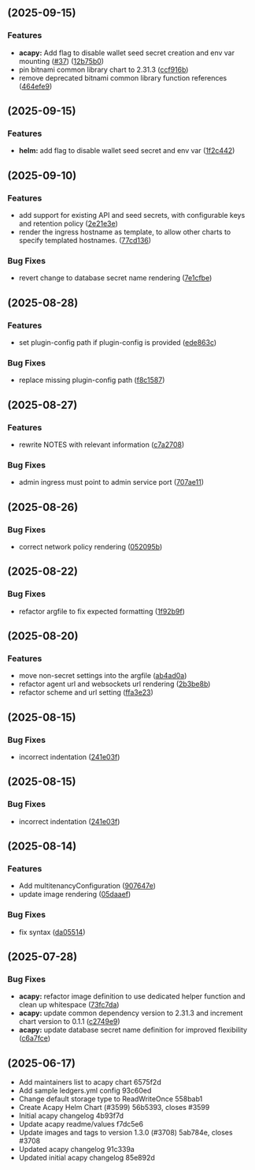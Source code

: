 ##  (2025-09-15)

### Features

* **acapy:** Add flag to disable wallet seed secret creation and env var mounting ([#37](https://github.com/openwallet-foundation/helm-charts/issues/37)) ([12b75b0](https://github.com/openwallet-foundation/helm-charts/commit/12b75b054957fae71caae0d3c746d177e3647c1c))
* pin bitnami common library chart to 2.31.3 ([ccf916b](https://github.com/openwallet-foundation/helm-charts/commit/ccf916b260fb24704394e91fb1d5e614636d7d7f))
* remove deprecated bitnami common library function references ([464efe9](https://github.com/openwallet-foundation/helm-charts/commit/464efe9ba668fd410069199f1f28afd46fc275b8))
##  (2025-09-15)

### Features

* **helm:** add flag to disable wallet seed secret and env var ([1f2c442](https://github.com/openwallet-foundation/helm-charts/commit/1f2c4428632280472779d8a87f2e8c08283ff341))
##  (2025-09-10)

### Features

* add support for existing API and seed secrets, with configurable keys and retention policy ([2e21e3e](https://github.com/i5okie/owf-helm-charts/commit/2e21e3e5491de2f85adccedd7167fb80326b4ba0))
* render the ingress hostname as template, to allow other charts to specify templated hostnames. ([77cd136](https://github.com/i5okie/owf-helm-charts/commit/77cd13646fb7dec9dcf383efd1432fb6a8db5212))

### Bug Fixes

* revert change to database secret name rendering ([7e1cfbe](https://github.com/i5okie/owf-helm-charts/commit/7e1cfbe49cbc45f4e432429f0ac2a74d18e34701))
##  (2025-08-28)

### Features

* set plugin-config path if plugin-config is provided ([ede863c](https://github.com/i5okie/owf-helm-charts/commit/ede863cb3d9fed8ef95f95f0e74827094f0984c1))

### Bug Fixes

* replace missing plugin-config path ([f8c1587](https://github.com/i5okie/owf-helm-charts/commit/f8c15870f9717bcc40702ef434eeb159b2bd7c90))
##  (2025-08-27)

### Features

* rewrite NOTES with relevant information ([c7a2708](https://github.com/i5okie/owf-helm-charts/commit/c7a2708fb3785e1fe878f471aa0a4506ce9be21b))

### Bug Fixes

* admin ingress must point to admin service port ([707ae11](https://github.com/i5okie/owf-helm-charts/commit/707ae11a28fb3b86547254ec6c7281e21efd628a))
##  (2025-08-26)

### Bug Fixes

* correct network policy rendering ([052095b](https://github.com/i5okie/owf-helm-charts/commit/052095b025f90bd5a675e9b414b4e50e9b61f582))
##  (2025-08-22)

### Bug Fixes

* refactor argfile to fix expected formatting ([1f92b9f](https://github.com/i5okie/owf-helm-charts/commit/1f92b9f23a389bbed76697676effe7eb22a132fb))
##  (2025-08-20)

### Features

* move non-secret settings into the argfile ([ab4ad0a](https://github.com/i5okie/owf-helm-charts/commit/ab4ad0aa7fe0f81764d8a148d172f6e91a03d887))
* refactor agent url and websockets url rendering ([2b3be8b](https://github.com/i5okie/owf-helm-charts/commit/2b3be8b3d1a8256d82dc957455dd970bbad6c08e))
* refactor scheme and url setting ([ffa3e23](https://github.com/i5okie/owf-helm-charts/commit/ffa3e23c3ba12be7f63e5ac96f5b0c458cc54f05))
##  (2025-08-15)

### Bug Fixes

* incorrect indentation ([241e03f](https://github.com/i5okie/owf-helm-charts/commit/241e03f52e2e841d94a9051518b1288604cf30b2))
##  (2025-08-15)

### Bug Fixes

* incorrect indentation ([241e03f](https://github.com/i5okie/owf-helm-charts/commit/241e03f52e2e841d94a9051518b1288604cf30b2))
##  (2025-08-14)

### Features

* Add multitenancyConfiguration ([907647e](https://github.com/i5okie/owf-helm-charts/commit/907647e3b0ef5eb550d44f2bae8272cf77bb01fd))
* update image rendering ([05daaef](https://github.com/i5okie/owf-helm-charts/commit/05daaef949e6895ffba858697a581d0187b6ea64))

### Bug Fixes

* fix syntax ([da05514](https://github.com/i5okie/owf-helm-charts/commit/da05514f4c1700129222c6de5d571d526ff8fdd3))
##  (2025-07-28)

### Bug Fixes

* **acapy:** refactor image definition to use dedicated helper function and clean up whitespace ([73fc7da](https://github.com/i5okie/owf-helm-charts/commit/73fc7daa3e64ccb462363705006ab72b229c1f9b))
* **acapy:** update common dependency version to 2.31.3 and increment chart version to 0.1.1 ([c2749e9](https://github.com/i5okie/owf-helm-charts/commit/c2749e9b57c3d2ed3450a66ab40b4972db02fe82))
* **acapy:** update database secret name definition for improved flexibility ([c6a7fce](https://github.com/i5okie/owf-helm-charts/commit/c6a7fceb56ae280543d3231b7af925ce90ae291d))
##  (2025-06-17)

* Add maintainers list to acapy chart 6575f2d
* Add sample ledgers.yml config 93c60ed
* Change default storage type to ReadWriteOnce 558bab1
* Create Acapy Helm Chart (#3599) 56b5393, closes #3599
* Initial acapy changelog 4b93f7d
* Update acapy readme/values f7dc5e6
* Update images and tags to version 1.3.0 (#3708) 5ab784e, closes #3708
* Updated acapy changelog 91c339a
* Updated initial acapy changelog 85e892d



